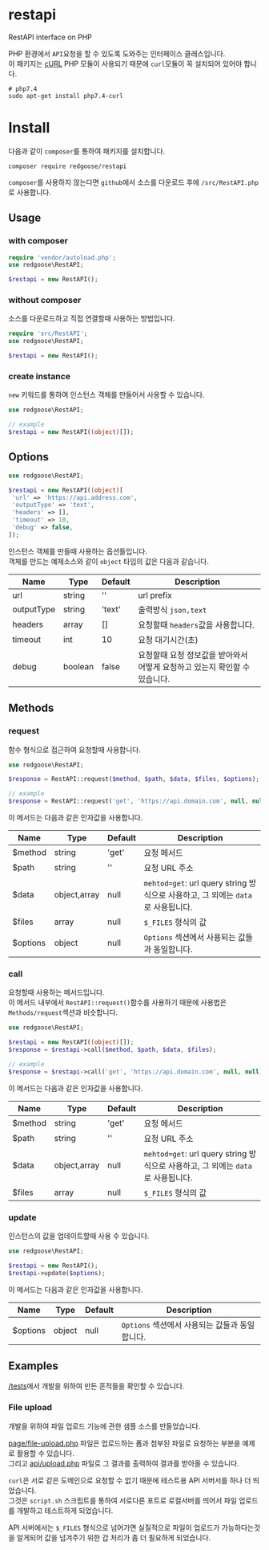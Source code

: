 # restapi

RestAPI interface on PHP

PHP 환경에서 `API`요청을 할 수 있도록 도와주는 인터페이스 클래스입니다.  
이 패키지는 [cURL](https://www.php.net/manual/en/book.curl.php) PHP 모듈이 사용되기 때문에 `curl`모듈이 꼭 설치되어 있어야 합니다.

```shell script
# php7.4
sudo apt-get install php7.4-curl
```

# Install

다음과 같이 `composer`를 통하여 패키지를 설치합니다.

```shell script
composer require redgoose/restapi
```

`composer`를 사용하지 않는다면 `github`에서 소스를 다운로드 후에 `/src/RestAPI.php`로 사용합니다.


## Usage

### with composer

```php
require 'vendor/autoload.php';
use redgoose\RestAPI;

$restapi = new RestAPI();
```

### without composer

소스를 다운로드하고 직접 연결할때 사용하는 방법입니다.

```php
require 'src/RestAPI';
use redgoose\RestAPI;

$restapi = new RestAPI();
```

### create instance

`new` 키워드를 통하여 인스턴스 객체를 만들어서 사용할 수 있습니다.

```php
use redgoose\RestAPI;

// example
$restapi = new RestAPI((object)[]);
```


## Options

```php
use redgoose\RestAPI;

$restapi = new RestAPI((object)[
 'url' => 'https://api.address.com',
 'outputType' => 'text',
 'headers' => [],
 'timeout' => 10,
 'debug' => false,
]);
```

인스턴스 객체를 만들때 사용하는 옵션들입니다.  
객체를 만드는 예제소스와 같이 `object` 타입의 값은 다음과 같습니다.

| Name       | Type    | Default | Description |
| ---------- | ------- | ------- | ----------- |
| url        | string  | ''      | url prefix |
| outputType | string  | 'text'  | 출력방식 `json,text` |
| headers    | array   | []      | 요청할때 `headers`값을 사용합니다. |
| timeout    | int     | 10      | 요청 대기시간(초) |
| debug      | boolean | false   | 요청할때 요청 정보값을 받아와서 어떻게 요청하고 있는지 확인할 수 있습니다. |


## Methods

### request

함수 형식으로 접근하여 요청할때 사용합니다.

```php
use redgoose\RestAPI;

$response = RestAPI::request($method, $path, $data, $files, $options);

// example
$response = RestAPI::request('get', 'https://api.domain.com', null, null, (object)[]);
```

이 메서드는 다음과 같은 인자값을 사용합니다.

| Name     | Type         | Default | Description |
| -------- | ------------ | ------- | ----------- |
| $method  | string       | 'get'   | 요청 메서드 |
| $path    | string       | ''      | 요청 URL 주소 |
| $data    | object,array | null    | `mehtod=get`: url query string 방식으로 사용하고, 그 외에는 `data`로 사용됩니다. |
| $files   | array        | null    | `$_FILES` 형식의 값 |
| $options | object       | null    | `Options` 섹션에서 사용되는 값들과 동일합니다. |

### call

요청할때 사용하는 메서드입니다.  
이 메서드 내부에서 `RestAPI::request()`함수를 사용하기 때문에 사용법은 `Methods/request`섹션과 비슷합니다.

```php
use redgoose\RestAPI;

$restapi = new RestAPI((object)[]);
$response = $restapi->call($method, $path, $data, $files);

// example
$response = $restapi->call('get', 'https://api.domain.com', null, null);
```

이 메서드는 다음과 같은 인자값을 사용합니다.

| Name     | Type         | Default | Description |
| -------- | ------------ | ------- | ----------- |
| $method  | string       | 'get'   | 요청 메서드 |
| $path    | string       | ''      | 요청 URL 주소 |
| $data    | object,array | null    | `mehtod=get`: url query string 방식으로 사용하고, 그 외에는 `data`로 사용됩니다. |
| $files   | array        | null    | `$_FILES` 형식의 값 |

### update

인스턴스의 값을 업데이트할때 사용 수 있습니다.

```php
use redgoose\RestAPI;

$restapi = new RestAPI();
$restapi->update($options);
```

이 메서드는 다음과 같은 인자값을 사용합니다.

| Name     | Type   | Default | Description |
| -------- | ------ | ------- | ----------- |
| $options | object | null    | `Options` 섹션에서 사용되는 값들과 동일합니다. |


## Examples

[/tests](https://github.com/redgoose-dev/php-restapi/tree/master/tests)에서 개발을 위하여 만든 흔적들을 확인할 수 있습니다.

### File upload

개발을 위하여 파일 업로드 기능에 관한 샘플 소스를 만들었습니다.

[page/file-upload.php](https://github.com/redgoose-dev/php-restapi/blob/master/tests/page/file-upload.php) 파일은 업로드하는 폼과 첨부된 파일로 요청하는 부분을 예제로 활용할 수 있습니다.  
그리고 [api/upload.php](https://github.com/redgoose-dev/php-restapi/blob/master/tests/api/upload.php) 파일로 그 결과를 출력하여 결과를 받아올 수 있습니다.

`curl`은 서로 같은 도메인으로 요청할 수 없기 때문에 테스트용 API 서버서를 하나 더 띄었습니다.  
그것은 `script.sh` 스크립트를 통하여 서로다른 포트로 로컬서버를 띄어서 파일 업로드를 개발하고 테스트하게 되었습니다.

API 서버에서는 `$_FILES` 형식으로 넘어가면 실질적으로 파일이 업로드가 가능하다는것을 알게되어 값을 넘겨주기 위한 갑 처리가 좀 더 필요하게 되었습니다.
